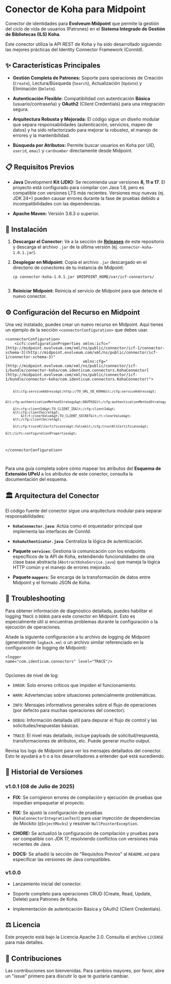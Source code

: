 <div contenteditable="true" translate="no" class="ProseMirror"><h1>Conector de Koha para Midpoint</h1><p>Conector de identidades para <strong>Evolveum Midpoint</strong> que permite la gestión del ciclo de vida de usuarios (Patrones) en el <strong>Sistema Integrado de Gestión de Bibliotecas (ILS) Koha</strong>.</p><p>Este conector utiliza la API REST de Koha y ha sido desarrollado siguiendo las mejores prácticas del Identity Connector Framework (ConnId).</p><h2>✨ Características Principales</h2><ul><li><p><strong>Gestión Completa de Patrones:</strong> Soporte para operaciones de Creación (<code>Create</code>), Lectura/Búsqueda (<code>Search</code>), Actualización (<code>Update</code>) y Eliminación (<code>Delete</code>).</p></li><li><p><strong>Autenticación Flexible:</strong> Compatibilidad con autenticación <strong>Básica</strong> (usuario/contraseña) y <strong>OAuth2</strong> (Client Credentials) para una integración segura.</p></li><li><p><strong>Arquitectura Robusta y Mejorada:</strong> El código sigue un diseño modular que separa responsabilidades (autenticación, servicios, mapeo de datos) y ha sido refactorizado para mejorar la robustez, el manejo de errores y la mantenibilidad.</p></li><li><p><strong>Búsqueda por Atributos:</strong> Permite buscar usuarios en Koha por UID, <code>userid</code>, <code>email</code> y <code>cardnumber</code> directamente desde Midpoint.</p></li></ul><h2>📋 Requisitos Previos</h2><ul><li><p><strong>Java</strong> Development<strong> Kit (JDK):</strong> Se recomienda usar versiones <strong>8, 11 o 17</strong>. El proyecto está configurado para compilar con Java 1.8, pero es compatible con versiones LTS más recientes. Versiones muy nuevas (ej. JDK 24+) pueden causar errores durante la fase de pruebas debido a incompatibilidades con las dependencias.</p></li><li><p><strong>Apache Maven:</strong> Versión 3.6.3 o superior.</p></li></ul><h2>🚀 Instalación</h2><ol><li><p><strong>Descargar el Conector:</strong> Ve a la sección de <a href="https://github.com/UPeU-CRAI/connector-koha/releases" title="null"><strong>Releases</strong></a> de este repositorio y descarga el archivo <code>.jar</code> de la última versión (ej. <code>connector-koha-1.0.1.jar</code>).</p></li><li><p><strong>Desplegar en Midpoint:</strong> Copia el archivo <code>.jar</code> descargado en el directorio de conectores de tu instancia de Midpoint:</p><pre><code>cp connector-koha-1.0.1.jar $MIDPOINT_HOME/var/icf-connectors/
<br class="ProseMirror-trailingBreak"></code></pre></li><li><p><strong>Reiniciar Midpoint:</strong> Reinicia el servicio de Midpoint para que detecte el nuevo conector.</p></li></ol><h2>⚙️ Configuración del Recurso en Midpoint</h2><p>Una vez instalado, puedes crear un nuevo recurso en Midpoint. Aquí tienes un ejemplo de la sección <code>&lt;connectorConfiguration&gt;</code> que debes usar.</p><pre><code>&lt;connectorConfiguration&gt;
    &lt;icfc:configurationProperties xmlns:icfc="[http://midpoint.evolveum.com/xml/ns/public/connector/icf-1/connector-schema-3](http://midpoint.evolveum.com/xml/ns/public/connector/icf-1/connector-schema-3)"
                                  xmlns:cfg="[http://midpoint.evolveum.com/xml/ns/public/connector/icf-1/bundle/connector-koha/com.identicum.connectors.KohaConnector](http://midpoint.evolveum.com/xml/ns/public/connector/icf-1/bundle/connector-koha/com.identicum.connectors.KohaConnector)"&gt;

        &lt;cfg:serviceAddress&gt;http://TU_URL_DE_KOHA&lt;/cfg:serviceAddress&gt;

        &lt;cfg:authenticationMethodStrategy&gt;OAUTH2&lt;/cfg:authenticationMethodStrategy&gt;
        
        &lt;cfg:clientId&gt;TU_CLIENT_ID&lt;/cfg:clientId&gt;
        &lt;cfg:clientSecret&gt;
            &lt;t:clearValue&gt;TU_CLIENT_SECRET&lt;/t:clearValue&gt;
        &lt;/cfg:clientSecret&gt;

        &lt;cfg:trustAllCertificates&gt;false&lt;/cfg:trustAllCertificates&gt;
        
    &lt;/icfc:configurationProperties&gt;
&lt;/connectorConfiguration&gt;
<br class="ProseMirror-trailingBreak"></code></pre><p>Para una guía completa sobre cómo mapear los atributos del <strong>Esquema de Extensión UPeU</strong> a los atributos de este conector, consulta la documentación del esquema.</p><h2>🏛️ Arquitectura del Conector</h2><p>El código fuente del conector sigue una arquitectura modular para separar responsabilidades:</p><ul><li><p><strong><code>KohaConnector.java</code></strong>: Actúa como el orquestador principal que implementa las interfaces de ConnId.</p></li><li><p><strong><code>KohaAuthenticator.java</code></strong>: Centraliza la lógica de autenticación.</p></li><li><p><strong>Paquete <code>services</code></strong>: Gestiona la comunicación con los endpoints específicos de la API de Koha, extendiendo funcionalidades de una clase base abstracta (<code>AbstractKohaService.java</code>) que maneja la lógica HTTP común y el manejo de errores mejorado.</p></li><li><p><strong>Paquete <code>mappers</code></strong>: Se encarga de la transformación de datos entre Midpoint y el formato JSON de Koha.</p></li></ul><h2>🐛 Troubleshooting</h2><p>Para obtener información de diagnóstico detallada, puedes habilitar el logging <code>TRACE</code> o <code>DEBUG</code> para este conector en Midpoint. Esto es especialmente útil si encuentras problemas durante la configuración o la ejecución de operaciones.</p><p>Añade la siguiente configuración a tu archivo de logging de Midpoint (generalmente <code>logback.xml</code> o un archivo similar referenciado en la configuración de logging de Midpoint):</p><pre><code>&lt;logger name="com.identicum.connectors" level="TRACE"/&gt;
<br class="ProseMirror-trailingBreak"></code></pre><p>Opciones de nivel de log:</p><ul><li><p><code>ERROR</code>: Solo errores críticos que impiden el funcionamiento.</p></li><li><p><code>WARN</code>: Advertencias sobre situaciones potencialmente problemáticas.</p></li><li><p><code>INFO</code>: Mensajes informativos generales sobre el flujo de operaciones (por defecto para muchas operaciones del conector).</p></li><li><p><code>DEBUG</code>: Información detallada útil para depurar el flujo de control y las solicitudes/respuestas básicas.</p></li><li><p><code>TRACE</code>: El nivel más detallado, incluye payloads de solicitud/respuesta, transformaciones de atributos, etc. Puede generar mucho output.</p></li></ul><p>Revisa los logs de Midpoint para ver los mensajes detallados del conector. Esto te ayudará a ti o a los desarrolladores a entender qué está sucediendo.</p><h2>📜 Historial de Versiones</h2><h3>v1.0.1 (08 de Julio de 2025)</h3><ul><li><p><strong>FIX:</strong> Se corrigieron errores de compilación y ejecución de pruebas que impedían empaquetar el proyecto.</p></li><li><p><strong>FIX:</strong> Se ajustó la configuración de pruebas (<code>KohaConnectorIntegrationTest</code>) para usar inyección de dependencias de Mockito (<code>@InjectMocks</code>) y resolver <code>NullPointerException</code>.</p></li><li><p><strong>CHORE:</strong> Se actualizó la configuración de compilación y pruebas para ser compatible con JDK 17, resolviendo conflictos con versiones más recientes de Java.</p></li><li><p><strong>DOCS:</strong> Se añadió la sección de "Requisitos Previos" al <code>README.md</code> para especificar las versiones de Java compatibles.</p></li></ul><h3>v1.0.0</h3><ul><li><p>Lanzamiento inicial del conector.</p></li><li><p>Soporte completo para operaciones CRUD (Create, Read, Update, Delete) para Patrones de Koha.</p></li><li><p>Implementación de autenticación Básica y OAuth2 (Client Credentials).</p></li></ul><h2>⚖️ Licencia</h2><p>Este proyecto está bajo la Licencia Apache 2.0. Consulta el archivo <code>LICENSE</code> para más detalles.</p><h2>🤝 Contribuciones</h2><p>Las contribuciones son bienvenidas. Para cambios mayores, por favor, abre un "issue" primero para discutir lo que te gustaría cambiar.</p></div>